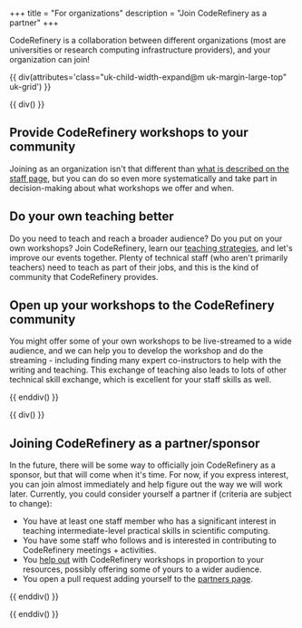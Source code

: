 +++
title = "For organizations"
description = "Join CodeRefinery as a partner"
+++

CodeRefinery is a collaboration between different organizations (most
are universities or research computing infrastructure providers), and
your organization can join!

{{ div(attributes='class="uk-child-width-expand@m uk-margin-large-top" uk-grid') }}

{{ div() }}

## Provide CodeRefinery workshops to your community

Joining as an organization isn't that different than [what is
described on the staff page](@/join/staff.md), but you can do so even
more systematically and take part in decision-making about what
workshops we offer and when.


## Do your own teaching better

Do you need to teach and reach a broader audience?  Do you put on your own
workshops? Join CodeRefinery, learn our [teaching
strategies](https://coderefinery.github.io/community-teaching/), and let's
improve our events together.  Plenty of technical staff (who aren't primarily
teachers) need to teach as part of their jobs, and this is the kind of
community that CodeRefinery provides.


## Open up your workshops to the CodeRefinery community

You might offer some of your own workshops to be live-streamed to a
wide audience, and we can help you to develop the workshop and do the
streaming - including finding many expert co-instructors to help with
the writing and teaching.  This exchange of teaching also leads to
lots of other technical skill exchange, which is excellent for your
staff skills as well.

{{ enddiv() }}

{{ div() }}


## Joining CodeRefinery as a partner/sponsor

In the future, there will be some way to officially join CodeRefinery
as a sponsor, but that will come when it's time.  For now, if
you express interest, you can join almost immediately and help figure
out the way we will work later.  Currently, you could consider
yourself a partner if (criteria are subject to change):

- You have at least one staff member who has a significant interest in
  teaching intermediate-level practical skills in scientific computing.
- You have some staff who follows and is interested in contributing to
  CodeRefinery meetings + activities.
- You [help out](@/join/individuals.md) with CodeRefinery workshops in
  proportion to your resources, possibly offering some of yours to a
  wider audience.
- You open a pull request adding yourself to the [partners
  page](@/about/partners.md).

{{ enddiv() }}

{{ enddiv() }}
